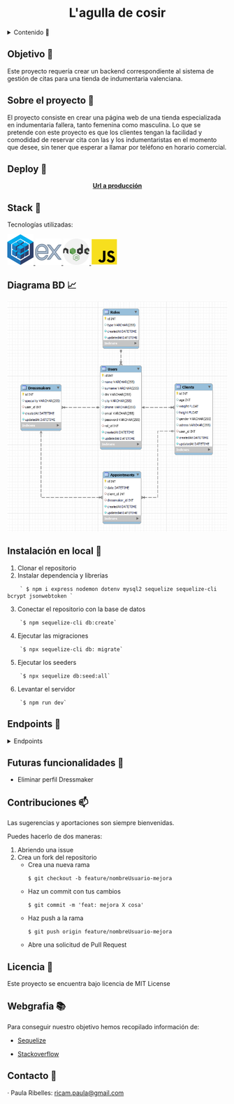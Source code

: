 <h1 align="center"> L'agulla de cosir </h1>

<details>
  <summary>Contenido 📝</summary>
  <ol>
    <li><a href="#objetivo">Objetivo</a></li>
    <li><a href="#sobre-el-proyecto">Sobre el proyecto</a></li>
    <li><a href="#stack">Deploy</a></li>
    <li><a href="#stack">Stack</a></li>
    <li><a href="#diagrama-bd">Diagrama</a></li>
    <li><a href="#instalación-en-local">Instalación</a></li>
    <li><a href="#endpoints">Endpoints</a></li>
    <li><a href="#futuras-funcionalidades">Futuras funcionalidades</a></li>
    <li><a href="#contribuciones">Contribuciones</a></li>
    <li><a href="#licencia">Licencia</a></li>
    <li><a href="#webgrafia">Webgrafia</a></li>
    <li><a href="#contacto">Contacto</a></li>
  </ol>
</details>

## Objetivo :dart:
Este proyecto requería crear un backend correspondiente al sistema de gestión de citas para una tienda de indumentaria valenciana.


## Sobre el proyecto :file_folder:
El proyecto consiste en crear una página web de una tienda especializada en indumentaria fallera, tanto femenina como masculina.
Lo que se pretende con este proyecto es que los clientes tengan la facilidad y comodidad de reservar cita con las y los indumentaristas en el momento que desee, sin tener que esperar a llamar por teléfono en horario comercial. 

## Deploy 🚀
<div align="center">
    <a href="http://back-web-l-agulla-de-cosir-production.up.railway.app"><strong>Url a producción </strong></a>
</div>

## Stack :paperclip:
Tecnologías utilizadas:
<div>
<a href="https://sequelize.org//">
    <img src= "./img/sequelize-logo.png" width="60"/>
</a>
<a href="https://www.expressjs.com/">
    <img src= "./img/express-js.png" width="60"/>
</a>
<a href="https://nodejs.org/es/">
    <img src= "./img/nodejs.png" width="60"/>
</a>
<a href="https://developer.mozilla.org/es/docs/Web/JavaScript">
    <img src= "./img/javascript.png" width="60"/>
</a>
 </div>


## Diagrama BD :chart_with_upwards_trend:
<img src="./img/diagrama-BBDD-tablas.png"/>

## Instalación en local :electric_plug:
1. Clonar el repositorio
2. Instalar dependencia y librerias
```
    ` $ npm i express nodemon dotenv mysql2 sequelize sequelize-cli bcrypt jsonwebtoken `
```
3. Conectar el repositorio con la base de datos 
```
    `$ npm sequelize-cli db:create`
```
4.  Ejecutar las migraciones
```
    `$ npx sequelize-cli db: migrate`
```
5.  Ejecutar los seeders 
```
    `$ npx sequelize db:seed:all`
```
6.  Levantar el servidor
```
    `$ npm run dev` 
```

## Endpoints :pushpin:
<details>
<summary>Endpoints</summary>

- AUTH
    - REGISTER

            POST localhost:5000/auth/register
        body:
        ``` js
            {
                "name": "Alberto",
                "surname": "López",
                "DNI": "11111111A",
                "city": "València",
                "email": "alberto@alberto.com",
                "phone": "66666666",
                "password": "123456",
                ,
            }
        ```

    - LOGIN

            POST localhost:5000/auth/login
        body:
        ``` js
            {
                "user": "Alberto",
                "email": "alberto@alberto.com",
                "password": "123456"
            }
        ```

- USER 

    - PROFILE  
            GET localhost:5000/user/profile

    - UPDATE PROFILE 
            PUT localhost:5000/user/update
        body:
        ``` js
            {
            "name": "Alberto",
            "surname": "López",
            "city": "València",
            "phone": "66666667",
            "email": "alberto@alberto.com",
            }
        ``` 
    - DELETE PROFILE
            DELETE localhost:5000/user/delete/:id

- APPOINTMENT

    - CREATE APPOINTMENTS 
            POST localhost:5000/appointment/create
        body:
        ``` js
            {
            "date": "2023-03-06 12:00:00",
            "dressmaker_id": 1,
            "client_id": 3,
            }
        ``` 

    - UPDATE APPOINTMENTS  
            PUT localhost:5000/appointment/update:id
        body:
        ``` js
            {
            "date": "2023-03-20 14:00:00",
            "dressmaker_id": 1,
            }
        ``` 
    - DELETE APPOINTMENT
            GET localhost:5000/appointment/delete/:id

    - CLIENT APPOINTMENT
            GET localhost:5000/appointment/getClient

    - DRESSMAKER APPOINTMENT
            GET localhost:5000/appointment/getDressmaker

    - ALL APPOINTMENT
            GET localhost:5000/appointment/getAll

- ADMIN

    - CREATE DRESSMAKER 
            POST localhost:5000/admin/createDressmaker
        body:
        ``` js
            {
            "speciality": "traje huertana",
            "image_url": "http://imagen_dressmaker_traje_huertana",
            "user_id": 9,
            }
        ``
</details>

## Futuras funcionalidades :pencil:
-  Eliminar perfil Dressmaker  

## Contribuciones :mailbox:
Las sugerencias y aportaciones son siempre bienvenidas.  

Puedes hacerlo de dos maneras:

1. Abriendo una issue
2. Crea un fork del repositorio
    - Crea una nueva rama  
        ```
        $ git checkout -b feature/nombreUsuario-mejora
        ```
    - Haz un commit con tus cambios 
        ```
        $ git commit -m 'feat: mejora X cosa'
        ```
    - Haz push a la rama 
        ```
        $ git push origin feature/nombreUsuario-mejora
        ```
    - Abre una solicitud de Pull Request

## Licencia :scroll:
Este proyecto se encuentra bajo licencia de MIT License

## Webgrafia :books:
Para conseguir nuestro objetivo hemos recopilado información de:

- <a href="https://sequelize.org">Sequelize</a>

- <a href="https://stackoverflow.com">Stackoverflow</a>


## Contacto :email:

· Paula Ribelles: ricam.paula@gmail.com